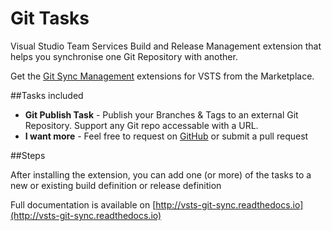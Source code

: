 # Git Tasks

Visual Studio Team Services Build and Release Management extension that helps you synchronise one Git Repository with another. 

Get the [Git Sync Management](https://marketplace.visualstudio.com/items?itemName=nkdagility.gittasks) extensions for VSTS from the Marketplace.

##Tasks included

- **Git Publish Task** - Publish your Branches & Tags to an external Git Repository. Support any Git repo accessable with a URL.
- **I want more** - Feel free to request on [GitHub](https://github.com/nkdAgility/vsts-git-tasks) or submit a pull request

##Steps

After installing the extension, you can add one (or more) of the tasks to a new or existing build definition or release definition

Full documentation is available on [http://vsts-git-sync.readthedocs.io](http://vsts-git-sync.readthedocs.io)